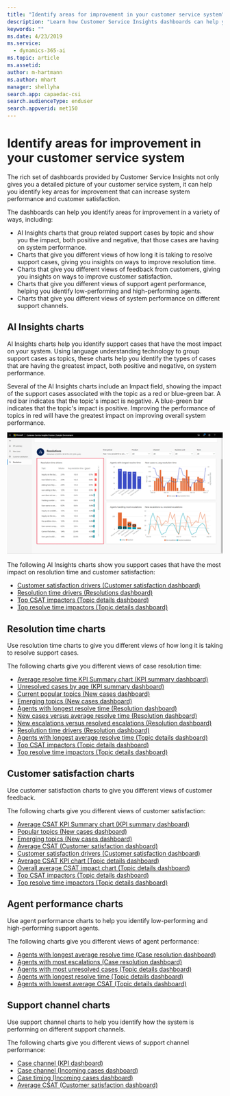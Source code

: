 ```yaml
---
title: "Identify areas for improvement in your customer service system"
description: "Learn how Customer Service Insights dashboards can help you identify areas for improvement in your customer service system."
keywords: ""
ms.date: 4/23/2019
ms.service:
  - dynamics-365-ai
ms.topic: article
ms.assetid: 
author: m-hartmann
ms.author: mhart
manager: shellyha
search.app: capaedac-csi
search.audienceType: enduser
search.appverid: met150
---
```


# Identify areas for improvement in your customer service system

The rich set of dashboards provided by Customer Service Insights not only gives you a detailed picture of your customer service system, it can help you identify key areas for improvement that can increase system performance and customer satisfaction.

The dashboards can help you identify areas for improvement in a variety of ways, including:

* AI Insights charts that group related support cases by topic and show you the impact, both positive and negative, that those cases are having on system performance.
* Charts that give you different views of how long it is taking to resolve support cases, giving you insights on ways to improve resolution time.
* Charts that give you different views of feedback from customers, giving you insights on ways to improve customer satisfaction.
* Charts that give you different views of support agent performance, helping you identify low-performing and high-performing agents.
* Charts that give you different views of system performance on different support channels.

## AI Insights charts

AI Insights charts help you identify support cases that have the most impact on your system. Using language understanding technology to group support cases as topics, these charts help you identify the types of cases that are having the greatest impact, both positive and negative, on system performance.

Several of the AI Insights charts include an Impact field, showing the impact of the support cases associated with the topic as a red or blue-green bar. A red bar indicates that the topic's impact is negative. A blue-green bar indicates that the topic's impact is positive. Improving the performance of topics in red will have the greatest impact on improving overall system performance.

![Resolution drivers](media/ai-insights.png)

The following AI Insights charts show you support cases that have the most impact on resolution time and customer satisfaction:

* [Customer satisfaction drivers (Customer satisfaction dashboard)](dashboard-CSAT.md#customer-satisfaction-drivers-chart)
* [Resolution time drivers (Resolutions dashboard)](dashboard-case-resolutions.md#resolution-time-drivers-chart)
* [Top CSAT impactors (Topic details dashboard)](dashboard-topic-details.md#customer-satisfaction-drivers-chart)
* [Top resolve time impactors (Topic details dashboard)](dashboard-topic-details.md#resolution-time-drivers-chart)

## Resolution time charts

Use resolution time charts to give you different views of how long it is taking to resolve support cases.

The following charts give you different views of case resolution time:

* [Average resolve time KPI Summary chart (KPI summary dashboard)](dashboard-kpi-summary.md#kpi-summary-charts)
* [Unresolved cases by age (KPI summary dashboard)](dashboard-kpi-summary.md#unresolved-cases-by-age-chart)
* [Current popular topics (New cases dashboard)](dashboard-incoming-cases.md#popular-topics-chart)
* [Emerging topics (New cases dashboard)](dashboard-incoming-cases.md#emerging-topics-chart)
* [Agents with longest resolve time (Resolution dashboard)](dashboard-case-resolutions.md#agents-with-longest-resolve-time-chart)
* [New cases versus average resolve time (Resolution dashboard)](dashboard-case-resolutions.md#new-cases-versus-average-resolution-time-chart)
* [New escalations versus resolved escalations (Resolution dashboard)](dashboard-case-resolutions.md#new-escalations-versus-resolved-escalations-chart)
* [Resolution time drivers (Resolution dashboard)](dashboard-case-resolutions.md#resolution-time-drivers-chart)
* [Agents with longest average resolve time (Topic details dashboard)](dashboard-topic-details.md#agents-with-longest-average-resolve-time-chart)
* [Top CSAT impactors (Topic details dashboard)](dashboard-topic-details.md#customer-satisfaction-drivers-chart)
* [Top resolve time impactors (Topic details dashboard)](dashboard-topic-details.md#resolution-time-drivers-chart)

## Customer satisfaction charts

Use customer satisfaction charts to give you different views of customer feedback.

The following charts give you different views of customer satisfaction:

* [Average CSAT KPI Summary chart (KPI summary dashboard)](dashboard-kpi-summary.md#kpi-summary-charts)
* [Popular topics (New cases dashboard)](dashboard-incoming-cases.md#popular-topics-chart)
* [Emerging topics (New cases dashboard)](dashboard-incoming-cases.md#emerging-topics-chart)
* [Average CSAT (Customer satisfaction dashboard)](dashboard-CSAT.md#average-csat-chart)
* [Customer satisfaction drivers (Customer satisfaction dashboard)](dashboard-CSAT.md#customer-satisfaction-drivers-chart)
* [Average CSAT KPI chart (Topic details dashboard)](dashboard-topic-details.md#topic-details-kpi-charts)
* [Overall average CSAT impact chart (Topic details dashboard)](dashboard-topic-details.md#overall-impact-charts)
* [Top CSAT impactors (Topic details dashboard)](dashboard-topic-details.md#customer-satisfaction-drivers-chart)
* [Top resolve time impactors (Topic details dashboard)](dashboard-topic-details.md#resolution-time-drivers-chart)

## Agent performance charts

Use agent performance charts to help you identify low-performing and high-performing support agents.

The following charts give you different views of agent performance:

* [Agents with longest average resolve time (Case resolution dashboard)](dashboard-case-resolutions.md#agents-with-longest-resolve-time-chart)
* [Agents with most escalations (Case resolution dashboard)](dashboard-case-resolutions.md#agents-handling-most-escalations-chart)
* [Agents with most unresolved cases (Topic details dashboard)](dashboard-topic-details.md#agents-with-most-unresolved-cases-chart)
* [Agents with longest resolve time (Topic details dashboard)](dashboard-topic-details.md#agents-with-longest-average-resolve-time-chart)
* [Agents with lowest average CSAT (Topic details dashboard)](dashboard-topic-details.md#agents-with-lowest-average-csat-chart)

## Support channel charts

Use support channel charts to help you identify how the system is performing on different support channels.

The following charts give you different views of support channel performance:

* [Case channel (KPI dashboard)](dashboard-kpi-summary.md#case-channel-chart)
* [Case channel (Incoming cases dashboard)](dashboard-incoming-cases.md#case-channel-chart)
* [Case timing (Incoming cases dashboard)](dashboard-incoming-cases.md#case-timing-chart)
* [Average CSAT (Customer satisfaction dashboard)](dashboard-CSAT.md#average-csat-chart)
